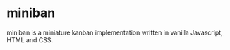 # miniban

miniban is a miniature kanban implementation written in vanilla Javascript, HTML and CSS.
